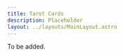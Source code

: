 ```yaml
---
title: Tarot Cards
description: Placeholder
layout: ../layouts/MainLayout.astro
---
```


To be added.
